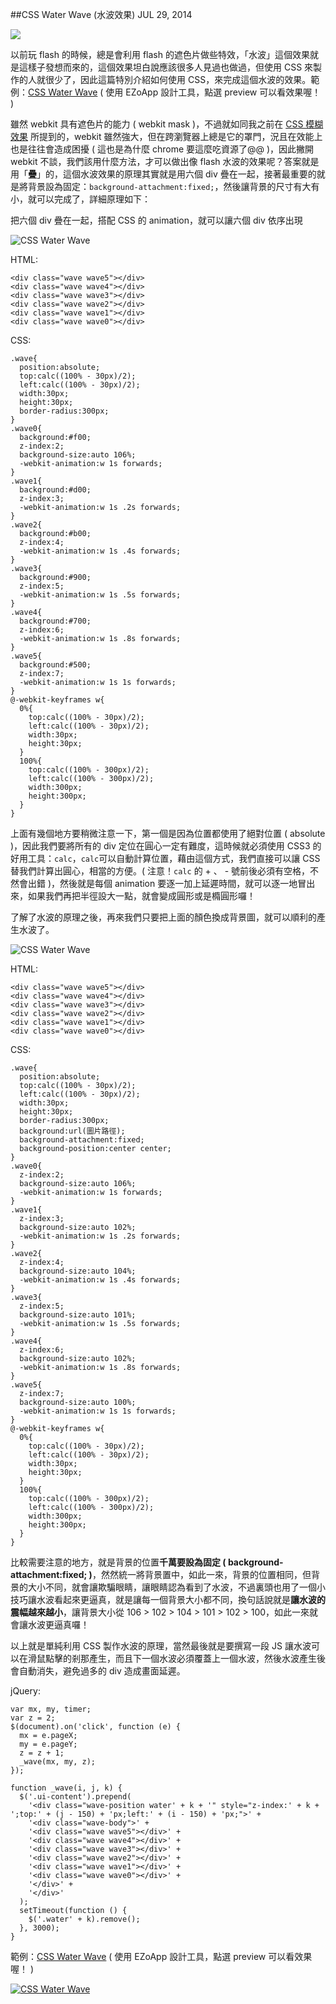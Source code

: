 <!-- @@master  = ../../_layout.html-->

<!-- @@block  =  jsBottom-->

<include src="../../_articles-js.html"></include>

<!-- @@close-->

<!-- @@block  =  css-->

<include src="../../_articles-css.html"></include>

<!-- @@close-->

<!-- @@block  =  articles-social-->

<include src="../../_articles-social.html"></include>

<!-- @@close-->

<!-- @@block  =  articles-footer-->

<include src="../../_articles.html"></include>

<!-- @@close-->

<!-- @@block  =  meta-->

<meta property="article:published_time" content="2014-07-29T22:55:00+01:00">

<meta name="keywords" content="css,css3,css wave,water wave,css 水波">

<meta name="description" content="以前玩 flash 的時候，總是會利用 flash 的遮色片做些特效，「水波」這個效果就是這樣子發想而來的，這個效果坦白說應該很多人見過也做過，但使用 CSS 來製作的人就很少了，因此這篇特別介紹如何使用 CSS，來完成這個水波的效果。">

<meta itemprop="name" content="CSS Water Wave (水波效果) - OXXO.STUDIO">

<meta itemprop="image" content="http://www.oxxostudio.tw/img/articles/201407/20140729_1_01.gif">

<meta itemprop="description" content="以前玩 flash 的時候，總是會利用 flash 的遮色片做些特效，「水波」這個效果就是這樣子發想而來的，這個效果坦白說應該很多人見過也做過，但使用 CSS 來製作的人就很少了，因此這篇特別介紹如何使用 CSS，來完成這個水波的效果。">

<meta property="og:title" content="CSS Water Wave (水波效果) - OXXO.STUDIO">

<meta property="og:url" content="http://www.oxxostudio.tw/articles/201407/css-water-wave.html">

<meta property="og:image" content="http://www.oxxostudio.tw/img/articles/201407/20140729_1_01.gif">

<meta property="og:description" content="以前玩 flash 的時候，總是會利用 flash 的遮色片做些特效，「水波」這個效果就是這樣子發想而來的，這個效果坦白說應該很多人見過也做過，但使用 CSS 來製作的人就很少了，因此這篇特別介紹如何使用 CSS，來完成這個水波的效果。">

<title>CSS Water Wave (水波效果) - OXXO.STUDIO</title> 

<!-- @@close-->

<!-- @@block  =  articles-content--> 

##CSS Water Wave (水波效果) <span class="article-date" tag="css">JUL 29, 2014</span>

<img src="/img/articles/201407/20140729_1_01.gif" class="preview-img">

以前玩 flash 的時候，總是會利用 flash 的遮色片做些特效，「水波」這個效果就是這樣子發想而來的，這個效果坦白說應該很多人見過也做過，但使用 CSS 來製作的人就很少了，因此這篇特別介紹如何使用 CSS，來完成這個水波的效果。範例：[CSS Water Wave](http://goo.gl/3VQRH7) ( 使用 EZoApp 設計工具，點選 preview 可以看效果喔！ )

雖然 webkit 具有遮色片的能力 ( webkit mask )，不過就如同我之前在 [CSS 模糊效果](http://www.oxxostudio.tw/articles/201407/css-blur.html) 所提到的，webkit 雖然強大，但在跨瀏覽器上總是它的罩門，況且在效能上也是往往會造成困擾 ( 這也是為什麼 chrome 要這麼吃資源了@@ )，因此撇開 webkit 不談，我們該用什麼方法，才可以做出像 flash 水波的效果呢？答案就是用「**疊**」的，這個水波效果的原理其實就是用六個 div 疊在一起，接著最重要的就是將背景設為固定：`background-attachment:fixed;`，然後讓背景的尺寸有大有小，就可以完成了，詳細原理如下：

把六個 div 疊在一起，搭配 CSS 的 animation，就可以讓六個 div 依序出現

![CSS Water Wave](/img/articles/201407/20140729_1_02.gif)

HTML:

    <div class="wave wave5"></div>
    <div class="wave wave4"></div>
    <div class="wave wave3"></div>
    <div class="wave wave2"></div>
    <div class="wave wave1"></div>
    <div class="wave wave0"></div>

CSS:

	.wave{
	  position:absolute;
	  top:calc((100% - 30px)/2);
	  left:calc((100% - 30px)/2);
	  width:30px;
	  height:30px;
	  border-radius:300px;
	}
	.wave0{
	  background:#f00;
	  z-index:2;
	  background-size:auto 106%;
	  -webkit-animation:w 1s forwards;
	}
	.wave1{
	  background:#d00;
	  z-index:3;
	  -webkit-animation:w 1s .2s forwards;
	}
	.wave2{
	  background:#b00;
	  z-index:4;
	  -webkit-animation:w 1s .4s forwards;
	}
	.wave3{
	  background:#900;
	  z-index:5;
	  -webkit-animation:w 1s .5s forwards;
	}
	.wave4{
	  background:#700;
	  z-index:6;
	  -webkit-animation:w 1s .8s forwards;
	}
	.wave5{
	  background:#500;
	  z-index:7;
	  -webkit-animation:w 1s 1s forwards;
	}
	@-webkit-keyframes w{
	  0%{
	    top:calc((100% - 30px)/2);
	    left:calc((100% - 30px)/2);
	    width:30px;
	    height:30px;
	  }
	  100%{
	    top:calc((100% - 300px)/2);
	    left:calc((100% - 300px)/2);
	    width:300px;
	    height:300px;
	  }
	}

上面有幾個地方要稍微注意一下，第一個是因為位置都使用了絕對位置 ( absolute )，因此我們要將所有的 div 定位在圓心一定有難度，這時候就必須使用 CSS3 的好用工具：`calc`，`calc`可以自動計算位置，藉由這個方式，我們直接可以讓 CSS 替我們計算出圓心，相當的方便。( 注意！`calc` 的 + 、 - 號前後必須有空格，不然會出錯 )，然後就是每個 animation 要逐一加上延遲時間，就可以逐一地冒出來，如果我們再把半徑設大一點，就會變成圓形或是橢圓形囉！

了解了水波的原理之後，再來我們只要把上面的顏色換成背景圖，就可以順利的產生水波了。

![CSS Water Wave](/img/articles/201407/20140729_1_03.gif)

HTML:

    <div class="wave wave5"></div>
    <div class="wave wave4"></div>
    <div class="wave wave3"></div>
    <div class="wave wave2"></div>
    <div class="wave wave1"></div>
    <div class="wave wave0"></div>

CSS:

	.wave{
	  position:absolute;
	  top:calc((100% - 30px)/2);
	  left:calc((100% - 30px)/2);
	  width:30px;
	  height:30px;
	  border-radius:300px;
	  background:url(圖片路徑);
	  background-attachment:fixed;
	  background-position:center center;
	}
	.wave0{
	  z-index:2;
	  background-size:auto 106%;
	  -webkit-animation:w 1s forwards;
	}
	.wave1{
	  z-index:3;
	  background-size:auto 102%;
	  -webkit-animation:w 1s .2s forwards;
	}
	.wave2{
	  z-index:4;
	  background-size:auto 104%;
	  -webkit-animation:w 1s .4s forwards;
	}
	.wave3{
	  z-index:5;
	  background-size:auto 101%;
	  -webkit-animation:w 1s .5s forwards;
	}
	.wave4{
	  z-index:6;
	  background-size:auto 102%;
	  -webkit-animation:w 1s .8s forwards;
	}
	.wave5{
	  z-index:7;
	  background-size:auto 100%;
	  -webkit-animation:w 1s 1s forwards;
	}
	@-webkit-keyframes w{
	  0%{
	    top:calc((100% - 30px)/2);
	    left:calc((100% - 30px)/2);
	    width:30px;
	    height:30px;
	  }
	  100%{
	    top:calc((100% - 300px)/2);
	    left:calc((100% - 300px)/2);
	    width:300px;
	    height:300px;
	  }
	}

比較需要注意的地方，就是背景的位置**千萬要設為固定 ( background-attachment:fixed; )**，然然統一將背景置中，如此一來，背景的位置相同，但背景的大小不同，就會讓欺騙眼睛，讓眼睛認為看到了水波，不過裏頭也用了一個小技巧讓水波看起來更逼真，就是讓每一個背景大小都不同，換句話說就是**讓水波的震幅越來越小**，讓背景大小從 106 > 102 > 104 > 101 > 102 > 100，如此一來就會讓水波更逼真囉！

以上就是單純利用 CSS 製作水波的原理，當然最後就是要撰寫一段 JS 讓水波可以在滑鼠點擊的剎那產生，而且下一個水波必須覆蓋上一個水波，然後水波產生後會自動消失，避免過多的 div 造成畫面延遲。

jQuery:

    var mx, my, timer;
    var z = 2;
    $(document).on('click', function (e) {
      mx = e.pageX;
      my = e.pageY;
      z = z + 1;
      _wave(mx, my, z);
    });

    function _wave(i, j, k) {
      $('.ui-content').prepend(
        '<div class="wave-position water' + k + '" style="z-index:' + k + ';top:' + (j - 150) + 'px;left:' + (i - 150) + 'px;">' +
        '<div class="wave-body">' +
        '<div class="wave wave5"></div>' +
        '<div class="wave wave4"></div>' +
        '<div class="wave wave3"></div>' +
        '<div class="wave wave2"></div>' +
        '<div class="wave wave1"></div>' +
        '<div class="wave wave0"></div>' +
        '</div>' +
        '</div>'
      );
      setTimeout(function () {
        $('.water' + k).remove();
      }, 3000);
    }

範例：[CSS Water Wave](http://goo.gl/3VQRH7) ( 使用 EZoApp 設計工具，點選 preview 可以看效果喔！ )

[![CSS Water Wave](/img/articles/201407/20140729_1_04.gif)](http://goo.gl/3VQRH7)

<!-- @@close-->

